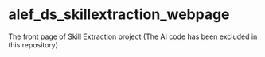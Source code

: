 # alef_ds_skillextraction_webpage
The front page of Skill Extraction project (The AI code has been excluded in this repository)
